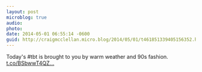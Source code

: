 ```yaml
---
layout: post
microblog: true
audio: 
photo: 
date: 2014-05-01 06:55:14 -0600
guid: http://craigmcclellan.micro.blog/2014/05/01/t461851339405156352.html
---
```

Today's #tbt is brought to you by warm weather and 90s fashion. [t.co/BSbwwT4QZ...](http://t.co/BSbwwT4QZu)
